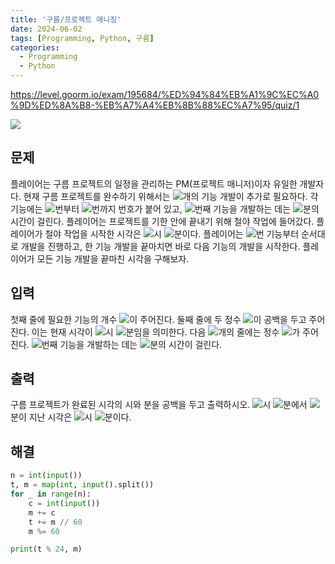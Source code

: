 ```yaml
---
title: '구름/프로젝트 매니징'
date: 2024-06-02
tags: [Programming, Python, 구름]
categories:
  - Programming
  - Python
---
```


https://level.goorm.io/exam/195684/%ED%94%84%EB%A1%9C%EC%A0%9D%ED%8A%B8-%EB%A7%A4%EB%8B%88%EC%A7%95/quiz/1

![](https://i.imgur.com/9JkDGbh.png)

## 문제

플레이어는 구름 프로젝트의 일정을 관리하는 PM(프로젝트 매니저)이자 유일한 개발자다. 현재 구름 프로젝트를 완수하기 위해서는 ![](https://edu.goorm.io/texconverter?eq=N)개의 기능 개발이 추가로 필요하다. 각 기능에는 ![](https://edu.goorm.io/texconverter?eq=1)번부터 ![](https://edu.goorm.io/texconverter?eq=N)번까지 번호가 붙어 있고, ![](https://edu.goorm.io/texconverter?eq=i)번째 기능을 개발하는 데는 ![](https://edu.goorm.io/texconverter?eq=c_i)분의 시간이 걸린다.
플레이어는 프로젝트를 기한 안에 끝내기 위해 철야 작업에 들어갔다. 플레이어가 철야 작업을 시작한 시각은 ![](https://edu.goorm.io/texconverter?eq=T)시 ![](https://edu.goorm.io/texconverter?eq=M)분이다. 플레이어는 ![](https://edu.goorm.io/texconverter?eq=1)번 기능부터 순서대로 개발을 진행하고, 한 기능 개발을 끝마치면 바로 다음 기능의 개발을 시작한다. 플레이어가 모든 기능 개발을 끝마친 시각을 구해보자.

## 입력

첫째 줄에 필요한 기능의 개수 ![](https://edu.goorm.io/texconverter?eq=N)이 주어진다.
둘째 줄에 두 정수 ![](https://edu.goorm.io/texconverter?eq=T%2C%20M)이 공백을 두고 주어진다. 이는 현재 시각이 ![](https://edu.goorm.io/texconverter?eq=T)시 ![](https://edu.goorm.io/texconverter?eq=M)분임을 의미한다.
다음 ![](https://edu.goorm.io/texconverter?eq=N)개의 줄에는 정수 ![](https://edu.goorm.io/texconverter?eq=c_i)가 주어진다. ![](https://edu.goorm.io/texconverter?eq=i)번째 기능을 개발하는 데는 ![](https://edu.goorm.io/texconverter?eq=c_i)분의 시간이 걸린다.

## 출력

구름 프로젝트가 완료된 시각의 시와 분을 공백을 두고 출력하시오. ![](https://edu.goorm.io/texconverter?eq=23)시 ![](https://edu.goorm.io/texconverter?eq=59)분에서 ![](https://edu.goorm.io/texconverter?eq=1)분이 지난 시각은 ![](https://edu.goorm.io/texconverter?eq=0)시 ![](https://edu.goorm.io/texconverter?eq=0)분이다.

## 해결

```python
n = int(input())
t, m = map(int, input().split())
for _ in range(n):
	c = int(input())
	m += c
	t += m // 60
	m %= 60

print(t % 24, m)
```
